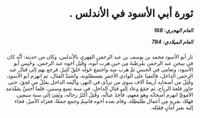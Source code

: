 <h1 dir="rtl">ثورة أبي الأسود في الأندلس .</h1>

<h5 dir="rtl">العام الهجري:  168

العام الميلادي: 784

</h5>

<p dir="rtl">ثار أبو الأسود محمد بن يوسف بن عبد الرحمن الفِهري بالأندلس، وكان من حديثه: أنَّه كان في سِجنِ عبد الرحمن بقُرطبةَ مِن حينِ هرب أبوه، وقُتِل أخوه عبد الرحمن، وحُبِس أبو الأسود، وتعامى في الحبسِ ثمَّ هرب منه واجتمعَ حَولَه خَلقٌ كثيرٌ، فرجع بهم إلى قتال عبد الرحمن الداخل، فالتقيا على الوادي الأحمر بقسطلونة، واشتدَّ القتال، ثم انهزم أبو الأسودِ، وقُتِلَ من أصحابِه أربعةُ آلاف سوى من تردَّى في النهر، واتَّبَعه الداخل يقتُلُ من لحِقَ، حتى جاوز قلعةَ الرباح، ثم جمَعَ وعاد إلى قتالِ الداخل، في سنة تسع وستين، فلما أحسَّ بمَقْدَمةِ الأمويِّ انهزم أصحابُه وهو معهم، فأُخِذَ عيالُه، وقُتِلَ أكثَرُ رجاله، وبَقِيَ إلى سنة سبعين، فهلك بقريةٍ مِن أعمال طليطِلة. وقام بعده أخوه قاسِمٌ وجمع جمعًا، فغزاه الأميرُ، فجاء إليه بغيرِ أمانٍ فقَتَله.</p></br>
